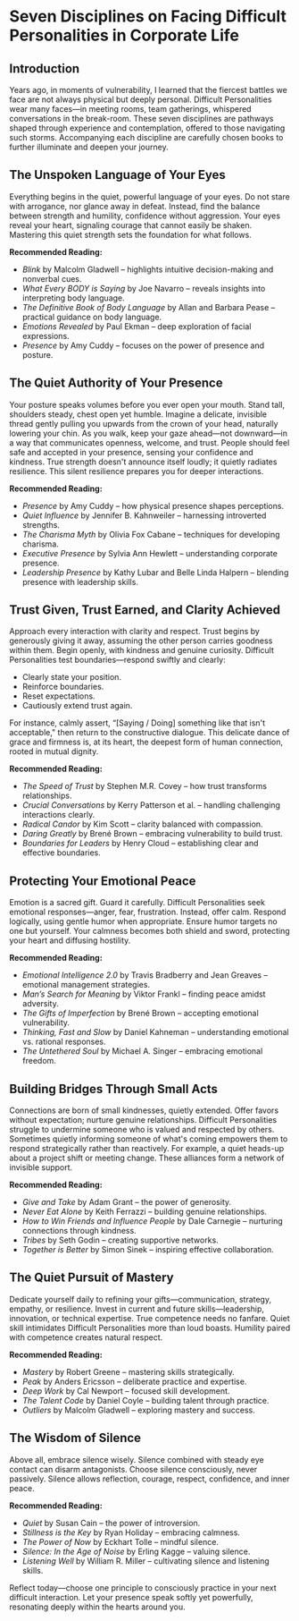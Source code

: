 # Seven Disciplines on Facing Difficult Personalities in Corporate Life

## Introduction

Years ago, in moments of vulnerability, I learned that the fiercest battles we face are not always physical but deeply personal. Difficult Personalities wear many faces—in meeting rooms, team gatherings, whispered conversations in the break-room. These seven disciplines are pathways shaped through experience and contemplation, offered to those navigating such storms. Accompanying each discipline are carefully chosen books to further illuminate and deepen your journey.

## The Unspoken Language of Your Eyes

Everything begins in the quiet, powerful language of your eyes. Do not stare with arrogance, nor glance away in defeat. Instead, find the balance between strength and humility, confidence without aggression. Your eyes reveal your heart, signaling courage that cannot easily be shaken. Mastering this quiet strength sets the foundation for what follows.

**Recommended Reading:**

* *Blink* by Malcolm Gladwell – highlights intuitive decision-making and nonverbal cues.
* *What Every BODY is Saying* by Joe Navarro – reveals insights into interpreting body language.
* *The Definitive Book of Body Language* by Allan and Barbara Pease – practical guidance on body language.
* *Emotions Revealed* by Paul Ekman – deep exploration of facial expressions.
* *Presence* by Amy Cuddy – focuses on the power of presence and posture.

## The Quiet Authority of Your Presence

Your posture speaks volumes before you ever open your mouth. Stand tall, shoulders steady, chest open yet humble. Imagine a delicate, invisible thread gently pulling you upwards from the crown of your head, naturally lowering your chin. As you walk, keep your gaze ahead—not downward—in a way that communicates openness, welcome, and trust. People should feel safe and accepted in your presence, sensing your confidence and kindness. True strength doesn't announce itself loudly; it quietly radiates resilience. This silent resilience prepares you for deeper interactions.

**Recommended Reading:**

* *Presence* by Amy Cuddy – how physical presence shapes perceptions.
* *Quiet Influence* by Jennifer B. Kahnweiler – harnessing introverted strengths.
* *The Charisma Myth* by Olivia Fox Cabane – techniques for developing charisma.
* *Executive Presence* by Sylvia Ann Hewlett – understanding corporate presence.
* *Leadership Presence* by Kathy Lubar and Belle Linda Halpern – blending presence with leadership skills.

## Trust Given, Trust Earned, and Clarity Achieved

Approach every interaction with clarity and respect. Trust begins by generously giving it away, assuming the other person carries goodness within them. Begin openly, with kindness and genuine curiosity. Difficult Personalities test boundaries—respond swiftly and clearly:

* Clearly state your position.
* Reinforce boundaries.
* Reset expectations.
* Cautiously extend trust again.

For instance, calmly assert, “\[Saying / Doing] something like that isn't acceptable," then return to the constructive dialogue. This delicate dance of grace and firmness is, at its heart, the deepest form of human connection, rooted in mutual dignity.

**Recommended Reading:**

* *The Speed of Trust* by Stephen M.R. Covey – how trust transforms relationships.
* *Crucial Conversations* by Kerry Patterson et al. – handling challenging interactions clearly.
* *Radical Candor* by Kim Scott – clarity balanced with compassion.
* *Daring Greatly* by Brené Brown – embracing vulnerability to build trust.
* *Boundaries for Leaders* by Henry Cloud – establishing clear and effective boundaries.

## Protecting Your Emotional Peace

Emotion is a sacred gift. Guard it carefully. Difficult Personalities seek emotional responses—anger, fear, frustration. Instead, offer calm. Respond logically, using gentle humor when appropriate. Ensure humor targets no one but yourself. Your calmness becomes both shield and sword, protecting your heart and diffusing hostility.

**Recommended Reading:**

* *Emotional Intelligence 2.0* by Travis Bradberry and Jean Greaves – emotional management strategies.
* *Man’s Search for Meaning* by Viktor Frankl – finding peace amidst adversity.
* *The Gifts of Imperfection* by Brené Brown – accepting emotional vulnerability.
* *Thinking, Fast and Slow* by Daniel Kahneman – understanding emotional vs. rational responses.
* *The Untethered Soul* by Michael A. Singer – embracing emotional freedom.

## Building Bridges Through Small Acts

Connections are born of small kindnesses, quietly extended. Offer favors without expectation; nurture genuine relationships. Difficult Personalities struggle to undermine someone who is valued and respected by others. Sometimes quietly informing someone of what's coming empowers them to respond strategically rather than reactively. For example, a quiet heads-up about a project shift or meeting change. These alliances form a network of invisible support.

**Recommended Reading:**

* *Give and Take* by Adam Grant – the power of generosity.
* *Never Eat Alone* by Keith Ferrazzi – building genuine relationships.
* *How to Win Friends and Influence People* by Dale Carnegie – nurturing connections through kindness.
* *Tribes* by Seth Godin – creating supportive networks.
* *Together is Better* by Simon Sinek – inspiring effective collaboration.

## The Quiet Pursuit of Mastery

Dedicate yourself daily to refining your gifts—communication, strategy, empathy, or resilience. Invest in current and future skills—leadership, innovation, or technical expertise. True competence needs no fanfare. Quiet skill intimidates Difficult Personalities more than loud boasts. Humility paired with competence creates natural respect.

**Recommended Reading:**

* *Mastery* by Robert Greene – mastering skills strategically.
* *Peak* by Anders Ericsson – deliberate practice and expertise.
* *Deep Work* by Cal Newport – focused skill development.
* *The Talent Code* by Daniel Coyle – building talent through practice.
* *Outliers* by Malcolm Gladwell – exploring mastery and success.

## The Wisdom of Silence

Above all, embrace silence wisely. Silence combined with steady eye contact can disarm antagonists. Choose silence consciously, never passively. Silence allows reflection, courage, respect, confidence, and inner peace.

**Recommended Reading:**

* *Quiet* by Susan Cain – the power of introversion.
* *Stillness is the Key* by Ryan Holiday – embracing calmness.
* *The Power of Now* by Eckhart Tolle – mindful silence.
* *Silence: In the Age of Noise* by Erling Kagge – valuing silence.
* *Listening Well* by William R. Miller – cultivating silence and listening skills.

Reflect today—choose one principle to consciously practice in your next difficult interaction. Let your presence speak softly yet powerfully, resonating deeply within the hearts around you.
